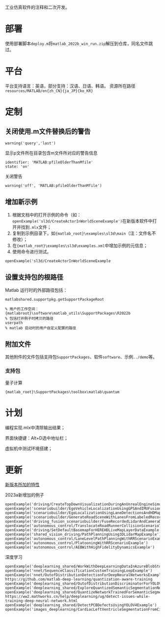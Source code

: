 
工业仿真软件的注释和二次开发。

# 部署

使用部署脚本`deploy.m`将`matlab_2022b_win_run.zip`解压到仓库，同名文件跳过。


# 平台
平台支持语言：英语，部分支持：汉语、日语、韩语。
资源所在路径`resources/MATLAB/en{zh_CN}{ja_JP}{ko_KR}`

# 定制

## 关闭使用.m文件替换后的警告
```
warning('query','last')
```
显示p文件所在目录包含m文件所对应的警告信息
```
identifier: 'MATLAB:pfileOlderThanMfile'
state: 'on'
```
关闭警告
```
warning('off', 'MATLAB:pfileOlderThanMfile')
```

## 增加新示例
1. 根据文档中的打开示例的命令（如：`openExample('sl3d/CreateActorInWorldSceneExample')`在新版本软件中打开并找到`.mlx`文件；
2. 复制到示例目录下，如`{matlab_root}\examples\sl3d\main`（注：文件名不修改）；
3. 在`{matlab_root}\examples\sl3d\examples.xml`中增加示例的元信息；
4. 使用命令进行测试。
```shell
openExample('sl3d/CreateActorInWorldSceneExample
```


## 设置支持包的根路径
Matlab 运行时的外部路径包括：
```shell
matlabshared.supportpkg.getSupportPackageRoot

% 用户的工作空间：{matlabroot}\software\matlab_utils\SupportPackages\R2022b
% 包括打开例子时拷贝的路径
userpath
% matlab 启动时的用户自定义配置的路径
```

## 附加文件
其他附件的文件包括支持包`SupportPackages`、软件`software`、示例`../demo`等。

### 支持包
量子计算
```shell
{matlab_root}\SupportPackages\toolbox\matlab\quantum
```


# 计划

编程实现.mlx中清除输出结果；

界面快捷键：Alt+D选中地址栏；

虚拟机中测试环境搭建；


# 更新
[新版本所加的特性](https://ww2.mathworks.cn/help/driving/release-notes.html)

2023a新增加的例子
```commandline
openExample('driving/CreateTopDownVisualizationDuringAnUnrealEngineSimulationExample')
openExample('scenariobuilder/EgoVehicleLocalizationUsingGPSAndIMUFusionExample')
openExample('scenariobuilder/EgoLocalizationUsingLaneDetectionsAndHDMapExample')
openExample('scenariobuilder/GenerateRoadSceneWithLanesFromLabeledRecordedDataExample')
openExample('driving_fusion_scenariobuilder/FuseRecordedLidarAndCameraDataForScenarioGenerationExample')
openExample('autonomous_control/TranslocateRoadRunnerCollisionScenarioToSelectedSceneExample')
openExample('driving/SetDefaultBasemapForHEREHDLiveMapLayerDataExample')
openExample('shared_vision_driving/PathPlanningUsing3DLidarMapExample')
openExample('autonomous_control/LaneLevelPathPlanningWithRRScenarioExample')
openExample('autonomous_control/PlatooningWithRRScenarioExample')
openExample('autonomous_control/AEBWithHighFidelityDynamicsExample')
```
深度学习
```commandline
openExample('deeplearning_shared/WorkWithDeepLearningDataInAzureBlobStorageExample')
openExample('nnet/SequenceClassificationCustomTrainingLoopExample')
openExample('nnet/OutofDistributionDetectionForDeepNeuralNetworksExample')
https://github.com/matlab-deep-learning/quantization-aware-training
openExample('deeplearning_shared/OutofDistributionDiscriminatorForYOLOV4ObjectDetectorExample')
openExample('deeplearning_shared/ExploreQuantizedSemanticSegmentationNetworkUsingGradCAMExample')
openExample('deeplearning_shared/QuantizeNetworkTrainedForSemanticSegmentationExample')
https://ww2.mathworks.cn/help/deeplearning/ug/detect-issues-while-training-deep-neural-network.html
openExample('deeplearning_shared/DetectPCBDefectsUsingYOLOV4Example')
openExample('images_deeplearning/CardiacLeftVentricleSegmentationFromCineMRIImagesExample')
```

